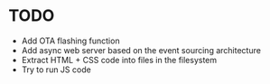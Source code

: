 # TODO

- Add OTA flashing function
- Add async web server based on the event sourcing architecture
- Extract HTML + CSS code into files in the filesystem
- Try to run JS code
